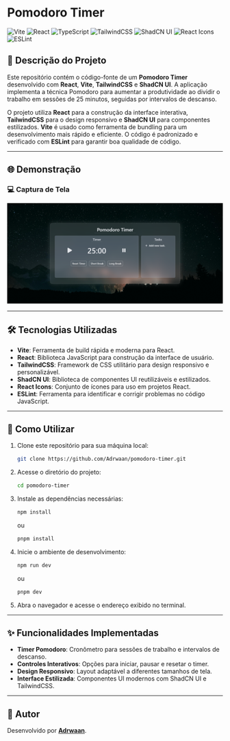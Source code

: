 # Pomodoro Timer

![Vite](https://img.shields.io/badge/vite-%233D7AF6.svg?style=for-the-badge&logo=vite&logoColor=white)
![React](https://img.shields.io/badge/react-%2361DAFB.svg?style=for-the-badge&logo=react&logoColor=white)
![TypeScript](https://img.shields.io/badge/typescript-%23007ACC.svg?style=for-the-badge&logo=typescript&logoColor=white)
![TailwindCSS](https://img.shields.io/badge/tailwindcss-%2338B2AC.svg?style=for-the-badge&logo=tailwind-css&logoColor=white)
![ShadCN UI](https://img.shields.io/badge/shadcn%20ui-%2325282A.svg?style=for-the-badge&logo=shadcn&logoColor=white)
![React Icons](https://img.shields.io/badge/react%20icons-%23000.svg?style=for-the-badge&logo=react&logoColor=white)
![ESLint](https://img.shields.io/badge/eslint-%234B32C3.svg?style=for-the-badge&logo=eslint&logoColor=white)

## 📖 Descrição do Projeto

Este repositório contém o código-fonte de um **Pomodoro Timer** desenvolvido com **React**, **Vite**, **TailwindCSS** e **ShadCN UI**. A aplicação implementa a técnica Pomodoro para aumentar a produtividade ao dividir o trabalho em sessões de 25 minutos, seguidas por intervalos de descanso.

O projeto utiliza **React** para a construção da interface interativa, **TailwindCSS** para o design responsivo e **ShadCN UI** para componentes estilizados. **Vite** é usado como ferramenta de bundling para um desenvolvimento mais rápido e eficiente. O código é padronizado e verificado com **ESLint** para garantir boa qualidade de código.

---

## 🌐 Demonstração

### 💻 Captura de Tela

![Desktop screenshot](./images/image1.png)

---

## 🛠 Tecnologias Utilizadas

- **Vite**: Ferramenta de build rápida e moderna para React.
- **React**: Biblioteca JavaScript para construção da interface de usuário.
- **TailwindCSS**: Framework de CSS utilitário para design responsivo e personalizável.
- **ShadCN UI**: Biblioteca de componentes UI reutilizáveis e estilizados.
- **React Icons**: Conjunto de ícones para uso em projetos React.
- **ESLint**: Ferramenta para identificar e corrigir problemas no código JavaScript.

---

## 🚀 Como Utilizar

1. Clone este repositório para sua máquina local:

   ```bash
   git clone https://github.com/Adrwaan/pomodoro-timer.git
   ```

2. Acesse o diretório do projeto:

   ```bash
   cd pomodoro-timer
   ```

3. Instale as dependências necessárias:

   ```bash
   npm install
   ```

   ou

   ```bash
   pnpm install
   ```

4. Inicie o ambiente de desenvolvimento:

   ```bash
   npm run dev
   ```

   ou

   ```bash
   pnpm dev
   ```

5. Abra o navegador e acesse o endereço exibido no terminal.

---

## ✨ Funcionalidades Implementadas

- **Timer Pomodoro**: Cronômetro para sessões de trabalho e intervalos de descanso.
- **Controles Interativos**: Opções para iniciar, pausar e resetar o timer.
- **Design Responsivo**: Layout adaptável a diferentes tamanhos de tela.
- **Interface Estilizada**: Componentes UI modernos com ShadCN UI e TailwindCSS.

---

## 👤 Autor

Desenvolvido por [**Adrwaan**](https://github.com/Adrwaan).
